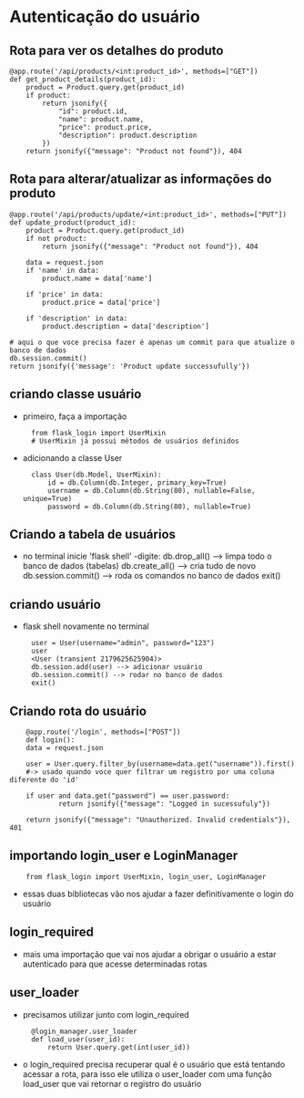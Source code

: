 # Autenticação do usuário

## Rota para ver os detalhes do produto
    @app.route('/api/products/<int:product_id>', methods=["GET"])
    def get_product_details(product_id):
        product = Product.query.get(product_id)
        if product:
            return jsonify({
                "id": product.id,
                "name": product.name,
                "price": product.price,
                "description": product.description
            })
        return jsonify({"message": "Product not found"}), 404

## Rota para alterar/atualizar as informações do produto
    @app.route('/api/products/update/<int:product_id>', methods=["PUT"])
    def update_product(product_id):
        product = Product.query.get(product_id)
        if not product:
            return jsonify({"message": "Product not found"}), 404
        
        data = request.json
        if 'name' in data:
            product.name = data['name']

        if 'price' in data:
            product.price = data['price']

        if 'description' in data:
            product.description = data['description']

    # aqui o que voce precisa fazer é apenas um commit para que atualize o banco de dados
    db.session.commit()
    return jsonify({'message': 'Product update successufully'})

## criando classe usuário
- primeiro, faça a importação

        from flask_login import UserMixin
        # UserMixin já possui métodos de usuários definidos

- adicionando a classe User

        class User(db.Model, UserMixin):
            id = db.Column(db.Integer, primary_key=True)
            username = db.Column(db.String(80), nullable=False, unique=True)
            password = db.Column(db.String(80), nullable=True)

## Criando a tabela de usuários
- no terminal inicie 'flask shell'
-digite: 
        db.drop_all()  --> limpa todo o banco de dados (tabelas)
        db.create_all() --> cria tudo de novo
        db.session.commit() --> roda os comandos no banco de dados
        exit()
 
## criando usuário
- flask shell novamente no terminal
        
        user = User(username="admin", password="123")
        user
        <User (transient 2179625625904)>
        db.session.add(user) --> adicionar usuário
        db.session.commit() --> rodar no banco de dados
        exit()

## Criando rota do usuário

        @app.route('/login', methods=["POST"])
        def login():
        data = request.json

        user = User.query.filter_by(username=data.get("username")).first() 
        #-> usado quando voce quer filtrar um registro por uma coluna diferente do 'id'

        if user and data.get("password") == user.password:
                return jsonify({"message": "Logged in sucessufuly"})
        
        return jsonify({"message": "Unauthorized. Invalid credentials"}), 401

## importando login_user e LoginManager

        from flask_login import UserMixin, login_user, LoginManager

- essas duas bibliotecas vão nos ajudar a fazer definitivamente o login do usuário

## login_required
- mais uma importação que vai nos ajudar a obrigar o usuário a estar autenticado para que acesse determinadas rotas

## user_loader
- precisamos utilizar junto com login_required

        @login_manager.user_loader
        def load_user(user_id):
            return User.query.get(int(user_id))

- o login_required precisa recuperar qual é o usuário que está tentando acessar a rota, para isso ele utiliza o user_loader com uma função load_user que vai retornar o registro do usuário
